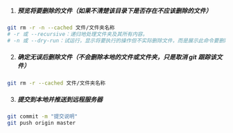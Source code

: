 1. ##### 预览将要删除的文件（如果不清楚该目录下是否存在不应该删除的文件）

```bash
git rm -r -n --cached 文件/文件夹名称 
# -r 或 --recursive：递归地处理文件夹及其所有内容。
# -n 或 --dry-run：试运行，显示将要执行的操作但不实际删除文件，而是展示此命令要删除的文件列表预览。
```



2. ##### 确定无误后删除文件（不会删除本地的文件或文件夹，只是取消 git 跟踪该文件）

```bash
git rm -r --cached 文件/文件夹名称
```

3. ##### 提交到本地并推送到远程服务器

```bash
git commit -m "提交说明"
git push origin master
```